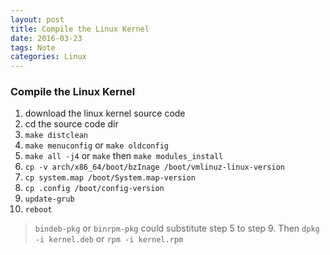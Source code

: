 ```yaml
---
layout: post
title: Compile the Linux Kernel
date: 2016-03-23
tags: Note
categories: Linux
---
```


### Compile the Linux Kernel 

1. download the linux kernel source code
2. cd the source code dir
3. `make distclean`
4. `make menuconfig` or `make oldconfig`
5. `make all -j4` or `make` then `make modules_install`
6. `cp -v arch/x86_64/boot/bzInage /boot/vmlinuz-linux-version`
7. `cp system.map /boot/System.map-version`
8. `cp .config /boot/config-version`
9. `update-grub`
10. `reboot`

> `bindeb-pkg` or `binrpm-pkg` could substitute step 5 to step 9. Then `dpkg -i kernel.deb` or `rpm -i kernel.rpm`


